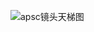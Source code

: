 ![apsc镜头天梯图](https://tuil-1319256176.cos.ap-shanghai.myqcloud.com/undefinedd328df27d83b9cbc74c17cdbb46fcb03.jpg)